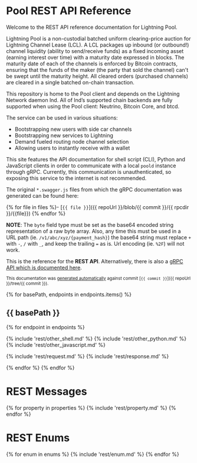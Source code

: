 # Pool REST API Reference

Welcome to the REST API reference documentation for Lightning Pool.

Lightning Pool is a non-custodial batched uniform clearing-price auction for
Lightning Channel Lease (LCL). A LCL packages up inbound (or outbound!) channel
liquidity (ability to send/receive funds) as a fixed incoming asset (earning
interest over time) with a maturity date expressed in blocks. The maturity date
of each of the channels is enforced by Bitcoin contracts, ensuring that the
funds of the maker (the party that sold the channel) can't be swept until the
maturity height. All cleared orders (purchased channels) are cleared in a
single batched on-chain transaction.

This repository is home to the Pool client and depends on the Lightning Network
daemon lnd. All of lnd’s supported chain backends are fully supported when
using the Pool client: Neutrino, Bitcoin Core, and btcd.

The service can be used in various situations:

* Bootstrapping new users with side car channels
* Bootstrapping new services to Lightning
* Demand fueled routing node channel selection
* Allowing users to instantly receive with a wallet

This site features the API documentation for shell script (CLI), Python and
JavaScript clients in order to communicate with a local `poold` instance through
gRPC. Currently, this communication is unauthenticated, so exposing this service
to the internet is not recommended.

The original `*.swagger.js` files from which the gRPC documentation was generated
can be found here:

{% for file in files %}- [`{{ file }}`]({{ repoUrl }}/blob/{{ commit }}/{{ rpcdir }}/{{file}})
{% endfor %}

**NOTE**: The `byte` field type must be set as the base64 encoded string
representation of a raw byte array. Also, any time this must be used in a URL path
(ie. `/v1/abc/xyz/{payment_hash}`) the base64 string must replace `+` with `-`,
`/` with `_`, and keep the trailing `=` as is. Url encoding (ie. `%2F`) will not work.


This is the reference for the **REST API**. Alternatively, there is also a [gRPC
API which is documented here](#pool-grpc-api-reference).

<small>This documentation was
[generated automatically](https://github.com/lightninglabs/lightning-api) against commit
[`{{ commit }}`]({{ repoUrl }}/tree/{{ commit }}).</small>

{% for basePath, endpoints in endpoints.items() %}
## {{ basePath }}
{% for endpoint in endpoints %}

{% include 'rest/other_shell.md' %}
{% include 'rest/other_python.md' %}
{% include 'rest/other_javascript.md' %}

{% include 'rest/request.md' %}
{% include 'rest/response.md' %}

{% endfor %}
{% endfor %}

# REST Messages
{% for property in properties %}
{% include 'rest/property.md' %}
{% endfor %}

# REST Enums
{% for enum in enums %}
{% include 'rest/enum.md' %}
{% endfor %}
